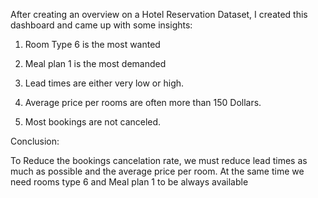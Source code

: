 After creating an overview on a Hotel Reservation Dataset, I created this dashboard and came up with some insights:

1. Room Type 6 is the most wanted

2. Meal plan 1 is the most demanded

3. Lead times are either very low or high.

4. Average price per rooms are often more than 150 Dollars.

5. Most bookings are not canceled.


Conclusion:

To Reduce the bookings cancelation rate, we must reduce lead times as much as possible and the average price per room. At the same time we need rooms type 6 and Meal plan 1 to be always available
